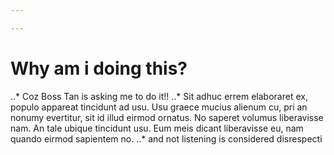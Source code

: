 ```yaml
---

---
```


# Why am i doing this?
..* Coz Boss Tan is asking me to do it!!
..* Sit adhuc errem elaboraret ex, populo appareat tincidunt ad usu. Usu graece mucius alienum cu, pri an nonumy evertitur, sit id illud eirmod ornatus. No saperet volumus liberavisse nam. An tale ubique tincidunt usu. Eum meis dicant liberavisse eu, nam quando eirmod sapientem no.
..* and not listening is considered disrespecti
